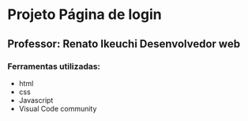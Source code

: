 # Projeto Página de login
## Professor: Renato Ikeuchi Desenvolvedor web
### Ferramentas utilizadas: 
- html
- css
- Javascript
- Visual Code community
